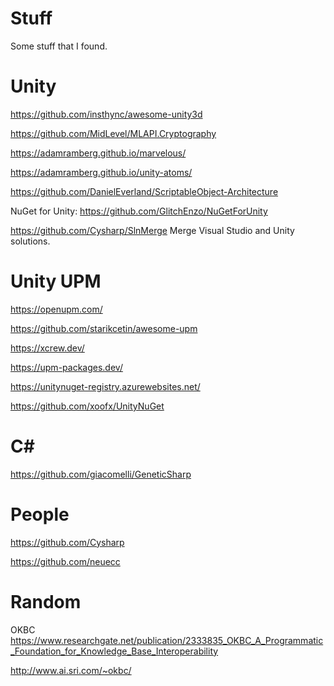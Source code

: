 # Stuff
Some stuff that I found.

# Unity
https://github.com/insthync/awesome-unity3d

https://github.com/MidLevel/MLAPI.Cryptography

https://adamramberg.github.io/marvelous/

https://adamramberg.github.io/unity-atoms/

https://github.com/DanielEverland/ScriptableObject-Architecture

NuGet for Unity: https://github.com/GlitchEnzo/NuGetForUnity

https://github.com/Cysharp/SlnMerge 
Merge Visual Studio and Unity solutions.

# Unity UPM
https://openupm.com/

https://github.com/starikcetin/awesome-upm

https://xcrew.dev/

https://upm-packages.dev/

https://unitynuget-registry.azurewebsites.net/

https://github.com/xoofx/UnityNuGet

# C#

https://github.com/giacomelli/GeneticSharp

# People
https://github.com/Cysharp

https://github.com/neuecc


# Random

OKBC 
https://www.researchgate.net/publication/2333835_OKBC_A_Programmatic_Foundation_for_Knowledge_Base_Interoperability

http://www.ai.sri.com/~okbc/

